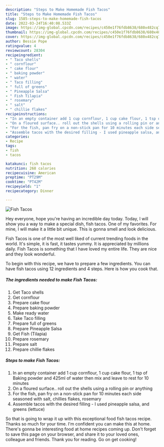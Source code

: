 ```yaml
---
description: "Steps to Make Homemade Fish Tacos"
title: "Steps to Make Homemade Fish Tacos"
slug: 1585-steps-to-make-homemade-fish-tacos
date: 2022-03-24T16:40:08.533Z
image: https://img-global.cpcdn.com/recipes/c450e1f76fdb8638/680x482cq70/fish-tacos-recipe-main-photo.jpg
thumbnail: https://img-global.cpcdn.com/recipes/c450e1f76fdb8638/680x482cq70/fish-tacos-recipe-main-photo.jpg
cover: https://img-global.cpcdn.com/recipes/c450e1f76fdb8638/680x482cq70/fish-tacos-recipe-main-photo.jpg
author: Bessie Pope
ratingvalue: 4
reviewcount: 28304
recipeingredient:
- " Taco shells"
- " cornflour"
- " cake flour"
- " baking powder"
- " water"
- " Taco filling"
- " full of greens"
- " Pineapple Salsa"
- " Fish Tilapia"
- " rosemary"
- " salt"
- " chillie flakes"
recipeinstructions:
- "In an empty container add 1 cup cornflour, 1 cup cake flour, 1 tsp of Baking powder and 425ml of water then mix and leave to rest for 10 minutes"
- "On a floured surface.. roll out the shells using a rolling pin or anything"
- "For the fish, pan fry on a non-stick pan for 10 minutes each side seasoned with salt, chillies flakes, rosemary"
- "Assemble tacos with the desired filling - I used pineapple salsa, and greens (lettuce)"
categories:
- Recipe
tags:
- fish
- tacos

katakunci: fish tacos 
nutrition: 268 calories
recipecuisine: American
preptime: "PT29M"
cooktime: "PT42M"
recipeyield: "1"
recipecategory: Dinner

---
```



![Fish Tacos](https://img-global.cpcdn.com/recipes/c450e1f76fdb8638/680x482cq70/fish-tacos-recipe-main-photo.jpg)

Hey everyone, hope you're having an incredible day today. Today, I will show you a way to make a special dish, fish tacos. One of my favorites. For mine, I will make it a little bit unique. This is gonna smell and look delicious.

Fish Tacos is one of the most well liked of current trending foods in the world. It's simple, it is fast, it tastes yummy. It is appreciated by millions daily. Fish Tacos is something that I have loved my entire life. They are nice and they look wonderful.




To begin with this recipe, we have to prepare a few ingredients. You can have fish tacos using 12 ingredients and 4 steps. Here is how you cook that.

<!--inarticleads1-->

##### The ingredients needed to make Fish Tacos:

1. Get  Taco shells
1. Get  cornflour
1. Prepare  cake flour
1. Prepare  baking powder
1. Make ready  water
1. Take  Taco filling
1. Prepare  full of greens
1. Prepare  Pineapple Salsa
1. Get  Fish (Tilapia)
1. Prepare  rosemary
1. Prepare  salt
1. Prepare  chillie flakes




<!--inarticleads2-->

##### Steps to make Fish Tacos:

1. In an empty container add 1 cup cornflour, 1 cup cake flour, 1 tsp of Baking powder and 425ml of water then mix and leave to rest for 10 minutes
1. On a floured surface.. roll out the shells using a rolling pin or anything
1. For the fish, pan fry on a non-stick pan for 10 minutes each side seasoned with salt, chillies flakes, rosemary
1. Assemble tacos with the desired filling - I used pineapple salsa, and greens (lettuce)




So that is going to wrap it up with this exceptional food fish tacos recipe. Thanks so much for your time. I'm confident you can make this at home. There's gonna be interesting food at home recipes coming up. Don't forget to save this page on your browser, and share it to your loved ones, colleague and friends. Thank you for reading. Go on get cooking!
